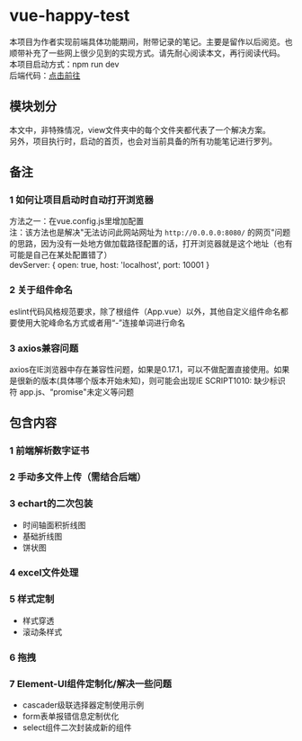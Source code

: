 # vue-happy-test

本项目为作者实现前端具体功能期间，附带记录的笔记。主要是留作以后阅览。也顺带补充了一些网上很少见到的实现方式。请先耐心阅读本文，再行阅读代码。  
本项目启动方式：npm run dev  
后端代码：[点击前往](https://github.com/17lhf/happyTest)

## 模块划分

 本文中，非特殊情况，view文件夹中的每个文件夹都代表了一个解决方案。  
 另外，项目执行时，启动的首页，也会对当前具备的所有功能笔记进行罗列。  

## 备注

### 1 如何让项目启动时自动打开浏览器

 方法之一：在vue.config.js里增加配置  
 注：该方法也是解决"无法访问此网站网址为 `http://0.0.0.0:8080/` 的网页"问题的思路，因为没有一处地方做加载路径配置的话，打开浏览器就是这个地址（也有可能是自己在某处配置错了）  
  devServer: {
    open: true,
    host: 'localhost',
    port: 10001
  }

### 2 关于组件命名

eslint代码风格规范要求，除了根组件（App.vue）以外，其他自定义组件命名都要使用大驼峰命名方式或者用“-”连接单词进行命名

### 3 axios兼容问题

axios在IE浏览器中存在兼容性问题，如果是0.17.1，可以不做配置直接使用。如果是很新的版本(具体哪个版本开始未知)，则可能会出现IE SCRIPT1010: 缺少标识符 app.js、“promise"未定义等问题

## 包含内容

### 1 前端解析数字证书

### 2 手动多文件上传（需结合后端）

### 3 echart的二次包装

- 时间轴面积折线图
- 基础折线图
- 饼状图

### 4 excel文件处理

### 5 样式定制

- 样式穿透
- 滚动条样式

### 6 拖拽

### 7 Element-UI组件定制化/解决一些问题

- cascader级联选择器定制使用示例
- form表单报错信息定制优化
- select组件二次封装成新的组件
